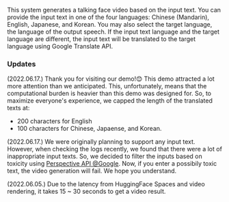 This system generates a talking face video based on the input text.
You can provide the input text in one of the four languages: Chinese (Mandarin), English, Japanese, and Korean.
You may also select the target language, the language of the output speech.
If the input text language and the target language are different, the input text will be translated to the target language using Google Translate API. 

### Updates

(2022.06.17.) Thank you for visiting our demo!😊 This demo attracted a lot more attention than we anticipated. This, unfortunately, means that the computational burden is heavier than this demo was designed for. So, to maximize everyone's experience, we capped the length of the translated texts at:
- 200 characters for English
- 100 characters for Chinese, Japaense, and Korean.

(2022.06.17.) We were originally planning to support any input text. However, when checking the logs recently, we found that there were a lot of inappropriate input texts. So, we decided to filter the inputs based on toxicity using [Perspective API @Google](https://developers.perspectiveapi.com/s/). Now, if you enter a possibily toxic text, the video generation will fail. We hope you understand.

(2022.06.05.) Due to the latency from HuggingFace Spaces and video rendering, it takes 15 ~ 30 seconds to get a video result.